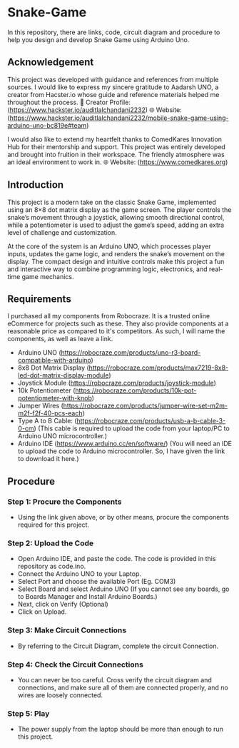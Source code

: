 # Snake-Game
In this repository, there are links, code, circuit diagram and procedure to help you design and develop Snake Game using Arduino Uno.

## Acknowledgement
This project was developed with guidance and references from multiple sources. I would like to express my sincere gratitude to Aadarsh UNO, a creator from Hacster.io whose guide and reference materials helped me throughout the process.
👤 Creator Profile: (https://www.hackster.io/auditlalchandani2232)
🌐 Website: (https://www.hackster.io/auditlalchandani2232/mobile-snake-game-using-arduino-uno-bc819e#team)

I would also like to extend my heartfelt thanks to ComedKares Innovation Hub for their mentorship and support. This project was entirely developed and brought into fruition in their workspace. The friendly atmosphere was an ideal environment to work in.
🌐 Website: (https://www.comedkares.org)

## Introduction
This project is a modern take on the classic Snake Game, implemented using an 8×8 dot matrix display as the game screen. The player controls the snake’s movement through a joystick, allowing smooth directional control, while a potentiometer is used to adjust the game’s speed, adding an extra level of challenge and customization.

At the core of the system is an Arduino UNO, which processes player inputs, updates the game logic, and renders the snake’s movement on the display. The compact design and intuitive controls make this project a fun and interactive way to combine programming logic, electronics, and real-time game mechanics.

## Requirements
I purchased all my components from Robocraze. It is a trusted online eCommerce for projects such as these. They also provide components at a reasonable price as compared to it's competitors. As such, I will name the components, as well as leave a link.

- Arduino UNO (https://robocraze.com/products/uno-r3-board-compatible-with-arduino)
- 8x8 Dot Matrix Display (https://robocraze.com/products/max7219-8x8-led-dot-matrix-display-module)
- Joystick Module (https://robocraze.com/products/joystick-module)
- 10k Potentiometer (https://robocraze.com/products/10k-pot-potentiometer-with-knob)
- Jumper Wires (https://robocraze.com/products/jumper-wire-set-m2m-m2f-f2f-40-pcs-each)
- Type A to B Cable: (https://robocraze.com/products/usb-a-b-cable-3-0-cm)
  (This cable is required to upload the code from your laptop/PC to Arduino UNO microcontroller.)
- Arduino IDE (https://www.arduino.cc/en/software/)
  (You will need an IDE to upload the code to Arduino microcontroller. So, I have given the link to download it here.)

## Procedure
### Step 1: Procure the Components
- Using the link given above, or by other means, procure the components required for this project.

### Step 2: Upload the Code
- Open Arduino IDE, and paste the code. The code is provided in this repository as code.ino.
- Connect the Arduino UNO to your Laptop.
- Select Port and choose the available Port (Eg. COM3)
- Select Board and select Arduino UNO (If you cannot see any boards, go to Boards Manager and Install Arduino Boards.)
- Next, click on Verify (Optional)
- Click on Upload.

### Step 3: Make Circuit Connections
- By referring to the Circuit Diagram, complete the circuit Connection.

### Step 4: Check the Circuit Connections
- You can never be too careful. Cross verify the circuit diagram and connections, and make sure all of them are connected properly, and no wires are loosely connected.

### Step 5: Play
- The power supply from the laptop should be more than enough to run this project.
